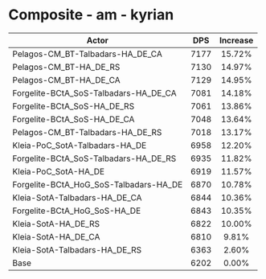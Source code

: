 # Composite - am - kyrian
| Actor | DPS | Increase |
|---|:---:|:---:|
|Pelagos-CM_BT-Talbadars-HA_DE_CA|7177|15.72%|
|Pelagos-CM_BT-HA_DE_RS|7130|14.97%|
|Pelagos-CM_BT-HA_DE_CA|7129|14.95%|
|Forgelite-BCtA_SoS-Talbadars-HA_DE_CA|7081|14.18%|
|Forgelite-BCtA_SoS-HA_DE_RS|7061|13.86%|
|Forgelite-BCtA_SoS-HA_DE_CA|7048|13.64%|
|Pelagos-CM_BT-Talbadars-HA_DE_RS|7018|13.17%|
|Kleia-PoC_SotA-Talbadars-HA_DE|6958|12.20%|
|Forgelite-BCtA_SoS-Talbadars-HA_DE_RS|6935|11.82%|
|Kleia-PoC_SotA-HA_DE|6919|11.57%|
|Forgelite-BCtA_HoG_SoS-Talbadars-HA_DE|6870|10.78%|
|Kleia-SotA-Talbadars-HA_DE_CA|6844|10.36%|
|Forgelite-BCtA_HoG_SoS-HA_DE|6843|10.35%|
|Kleia-SotA-HA_DE_RS|6822|10.00%|
|Kleia-SotA-HA_DE_CA|6810|9.81%|
|Kleia-SotA-Talbadars-HA_DE_RS|6363|2.60%|
|Base|6202|0.00%|
